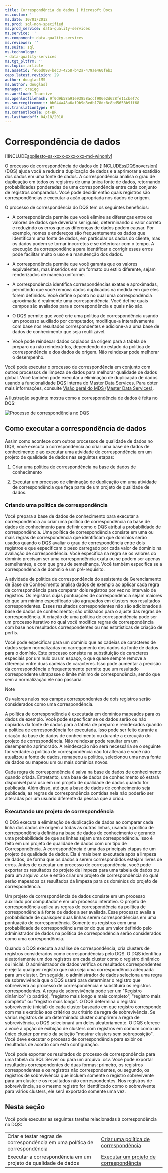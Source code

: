 ```yaml
---
title: Correspondência de dados | Microsoft Docs
ms.custom: ''
ms.date: 10/01/2012
ms.prod: sql-non-specified
ms.prod_service: data-quality-services
ms.service: ''
ms.component: data-quality-services
ms.reviewer: ''
ms.suite: sql
ms.technology:
- data-quality-services
ms.tgt_pltfrm: ''
ms.topic: article
ms.assetid: fe66d098-bec3-4258-b42a-479ae460feb3
caps.latest.revision: 29
author: douglaslMS
ms.author: douglasl
manager: craigg
ms.workload: Inactive
ms.openlocfilehash: 9f0d9b58a91e93858accf906e2d628fe11cbef7c
ms.sourcegitcommit: bb044a48a6af9b9d8edb178dc8c8bd5658b9ff68
ms.translationtype: HT
ms.contentlocale: pt-BR
ms.lasthandoff: 04/18/2018
---
```

# <a name="data-matching"></a>Correspondência de dados

[!INCLUDE[appliesto-ss-xxxx-xxxx-xxx-md-winonly](../includes/appliesto-ss-xxxx-xxxx-xxx-md-winonly.md)]

  O processo de correspondência de dados do [!INCLUDE[ssDQSnoversion](../includes/ssdqsnoversion-md.md)] (DQS) ajuda você a reduzir a duplicação de dados e a aprimorar a exatidão dos dados em uma fonte de dados. A correspondência analisa o grau de duplicação em todos os registros de uma única fonte de dados, retornando probabilidades ponderadas de uma correspondência entre cada conjunto de registros comparados. Você pode decidir então quais registros são correspondências e executar a ação apropriada nos dados de origem.  
  
 O processo de correspondência do DQS tem os seguintes benefícios:  
  
-   A correspondência permite que você elimine as diferenças entre os valores de dados que deveriam ser iguais, determinando o valor correto e reduzindo os erros que as diferenças de dados podem causar. Por exemplo, nomes e endereços são frequentemente os dados que identificam uma fonte de dados, em particular os dados do cliente, mas os dados podem se tornar incorretos e se deteriorar com o tempo. A execução da correspondência para identificar e corrigir esses erros pode facilitar muito o uso e a manutenção dos dados.  
  
-   A correspondência permite que você garanta que os valores equivalentes, mas inseridos em um formato ou estilo diferente, sejam renderizados de maneira uniforme.  
  
-   A correspondência identifica correspondências exatas e aproximadas, permitindo que você remova dados duplicados na medida em que eles forem definidos. Você define o ponto no qual uma correspondência aproximada é realmente uma correspondência. Você define quais campos são avaliados para a correspondência e quais não são.  
  
-   O DQS permite que você crie uma política de correspondência usando um processo auxiliado por computador, modifique-a interativamente com base nos resultados correspondentes e adicione-a a uma base de dados de conhecimento que seja reutilizável.  
  
-   Você pode reindexar dados copiados da origem para a tabela de preparo ou não reindexá-los, dependendo do estado da política de correspondência e dos dados de origem. Não reindexar pode melhorar o desempenho.  
  
 Você pode executar o processo de correspondência em conjunto com outros processos de limpeza de dados para melhorar qualidade de dados global. Você também pode executar a eliminação de duplicação de dados usando a funcionalidade DQS interna do Master Data Services. Para obter mais informações, consulte [Visão geral do MDS &#40;Master Data Services&#41;](../master-data-services/master-data-services-overview-mds.md).  
  
 A ilustração seguinte mostra como a correspondência de dados é feita no DQS:  
  
 ![Processo de correspondência no DQS](../data-quality-services/media/dqs-matchingprocess.gif "Matching Process in DQS")  
  
##  <a name="How"></a> Como executar a correspondência de dados  
 Assim como acontece com outros processos de qualidade de dados no DQS, você executa a correspondência ao criar uma base de dados de conhecimento e ao executar uma atividade de correspondência em um projeto de qualidade de dados nas seguintes etapas:  
  
1.  Criar uma política de correspondência na base de dados de conhecimento  
  
2.  Executar um processo de eliminação de duplicação em uma atividade de correspondência que faça parte de um projeto de qualidade de dados.  
  
###  <a name="Policy"></a> Criando uma política de correspondência  
 Você prepara a base de dados de conhecimento para executar a correspondência ao criar uma política de correspondência na base de dados de conhecimento para definir como o DQS atribui a probabilidade de correspondência. Uma política de correspondência consiste em uma ou mais regras de correspondência que identificam que domínios serão usados quando o DQS avaliar o grau de correspondência entre dois registros e que especificam o peso carregado por cada valor de domínio na avaliação de correspondência. Você especifica na regra se os valores do domínio precisam ser uma correspondência exata ou se podem ser apenas semelhantes, e com que grau de semelhança. Você também especifica se a correspondência de domínio é um pré-requisito.  
  
 A atividade de política de correspondência do assistente de Gerenciamento de Base de Conhecimento analisa dados de exemplo ao aplicar cada regra de correspondência para comparar dois registros por vez no intervalo de registros. Os registros cujas pontuações de correspondência sejam maiores do que um mínimo especificado são agrupados em clusters nos resultados correspondentes. Esses resultados correspondentes não são adicionados à base de dados de conhecimento; são utilizados para o ajuste das regras de correspondência. A criação de uma política de correspondência pode ser um processo iterativo no qual você modifica regras de correspondência com base nos resultados correspondentes ou nas estatísticas de criação de perfis.  
  
 Você pode especificar para um domínio que as cadeias de caracteres de dados sejam normalizadas no carregamento dos dados da fonte de dados para o domínio. Este processo consiste na substituição de caracteres especiais por um nulo ou um espaço, o que quase sempre remove a diferença entre duas cadeias de caracteres. Isso pode aumentar a precisão da correspondência e frequentemente permite que um resultado correspondente ultrapasse o limite mínimo de correspondência, sendo que sem a normalização ele não passaria.  
  
> [!NOTE]  
>  Os valores nulos nos campos correspondentes de dois registros serão considerados como uma correspondência.  
  
 A política de correspondência é executada em domínios mapeados para os dados de exemplo. Você pode especificar se os dados serão ou não copiados da fonte de dados para a tabela de preparo e reindexados quando a política de correspondência for executada. Isso pode ser feito durante a criação da base de dados de conhecimento ou durante a execução do projeto de correspondência. Não reindexar pode resultar em um desempenho aprimorado. A reindexação não será necessária se o seguinte for verdade: a política de correspondência não foi alterada e você não atualizou a fonte de dados, remapeou a política, selecionou uma nova fonte de dados ou mapeou um ou mais domínios novos.  
  
 Cada regra de correspondência é salva na base de dados de conhecimento quando criada. Entretanto, uma base de dados de conhecimento só estará disponível para uso em um projeto de qualidade de dados quando for publicada. Além disso, até que a base de dados de conhecimento seja publicada, as regras de correspondência contidas nela não poderão ser alteradas por um usuário diferente da pessoa que a criou.  
  
###  <a name="Project"></a> Executando um projeto de correspondência  
 O DQS executa a eliminação de duplicação de dados ao comparar cada linha dos dados de origem a todas as outras linhas, usando a política de correspondência definida na base de dados de conhecimento e gerando uma probabilidade de que as linhas sejam uma correspondência. Isso é feito em um projeto de qualidade de dados com um tipo de Correspondência. A correspondência é uma das principais etapas de um projeto de qualidade de dados. Ela é mais bem executada após a limpeza de dados, de forma que os dados a serem correspondidos estejam livres de erros. Antes de executar um processo de correspondência, você pode exportar os resultados do projeto de limpeza para uma tabela de dados ou para um arquivo .csv e então criar um projeto de correspondência no qual serão mapeados os resultados da limpeza para os domínios do projeto de correspondência.  
  
 Um projeto de correspondência de dados consiste em um processo auxiliado por computador e em um processo interativo. O projeto de correspondência aplica as regras de correspondência da política de correspondência à fonte de dados a ser avaliada. Esse processo avalia a probabilidade de quaisquer duas linhas serem correspondências em uma pontuação de correspondência. Somente os registros com uma probabilidade de correspondência maior do que um valor definido pelo administrador de dados na política de correspondência serão considerados como uma correspondência.  
  
 Quando o DQS executa a análise de correspondência, cria clusters de registros considerados como correspondências pelo DQS. O DQS identifica aleatoriamente um dos registros em cada cluster como o registro dinâmico ou inicial. O administrador de dados verifica os resultados correspondentes e rejeita qualquer registro que não seja uma correspondência adequada para um cluster. Em seguida, o administrador de dados seleciona uma regra de sobrevivência que o DQS usará para determinar o registro que sobreviverá ao processo de correspondência e substituirá os registros correspondentes. A regra de sobrevivência pode ser um "Registro dinâmico" (o padrão), "registro mais longo e mais completo", "registro mais completo" ou "registro mais longo". O DQS determina o registro sobrevivente (inicial) de cada cluster baseado em que registro corresponde com mais exatidão aos critérios ou critério da regra de sobrevivência. Se vários registros de um determinado cluster cumprirem a regra de sobrevivência, o DQS selecionará um deles aleatoriamente. O DQS oferece a você a opção de exibição de clusters com registros em comum como um único cluster por meio da seleção "mostrar clusters sem sobreposição". Você deve executar o processo de correspondência para exibir os resultados de acordo com esta configuração.  
  
 Você pode exportar os resultados do processo de correspondência para uma tabela do SQL Server ou para um arquivo .csv. Você pode exportar resultados correspondentes de duas formas: primeiro, os registros correspondentes e os registros não correspondentes, ou segundo, os registros de sobrevivência que incluem somente o registro sobrevivente para um cluster e os resultados não correspondentes. Nos registros de sobrevivência, se o mesmo registro for identificado como o sobrevivente para vários clusters, ele será exportado somente uma vez.  
  
## <a name="in-this-section"></a>Nesta seção  
 Você pode executar as seguintes tarefas relacionadas à correspondência no DQS:  
  
|||  
|-|-|  
|Criar e testar regras de correspondência em uma política de correspondência|[Criar uma política de correspondência](../data-quality-services/create-a-matching-policy.md)|  
|Executar a correspondência em um projeto de qualidade de dados|[Executar um projeto de correspondência](../data-quality-services/run-a-matching-project.md)|  
  
  
